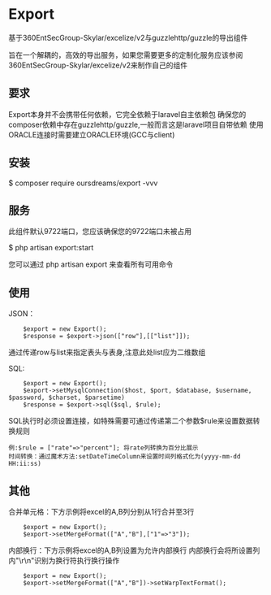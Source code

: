 # Export
基于360EntSecGroup-Skylar/excelize/v2与guzzlehttp/guzzle的导出组件

旨在一个解耦的，高效的导出服务，如果您需要更多的定制化服务应该参阅360EntSecGroup-Skylar/excelize/v2来制作自己的组件

## 要求
Export本身并不会携带任何依赖，它完全依赖于laravel自主依赖包
确保您的composer依赖中存在guzzlehttp/guzzle,一般而言这是laravel项目自带依赖
使用ORACLE连接时需要建立ORACLE环境(GCC与client)

## 安装
$ composer require oursdreams/export -vvv

## 服务
此组件默认9722端口，您应该确保您的9722端口未被占用

$ php artisan export:start

您可以通过 php artisan export 来查看所有可用命令

## 使用
JSON：

        $export = new Export();
        $response = $export->json(["row"],[["list"]]);
        
通过传递row与list来指定表头与表身,注意此处list应为二维数组

SQL:

        $export = new Export();
        $export->setMysqlConnection($host, $port, $database, $username, $password, $charset, $parsetime)
        $response = $export->sql($sql, $rule);
SQL执行时必须设置连接，如特殊需要可通过传递第二个参数$rule来设置数据转换规则

    例:$rule = ["rate"=>"percent"]; 将rate列转换为百分比展示
    时间转换：通过魔术方法:setDateTimeColumn来设置时间列格式化为(yyyy-mm-dd HH:ii:ss)

## 其他
合并单元格：下方示例将excel的A,B列分别从1行合并至3行

        $export = new Export();
        $export->setMergeFormat(["A","B"],["1"=>"3"]);
        
内部换行：下方示例将excel的A,B列设置为允许内部换行
        内部换行会将所设置列内"\r\n"识别为换行符执行换行操作

        $export = new Export();
        $export->setMergeFormat(["A","B"])->setWarpTextFormat();
        
        
